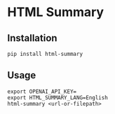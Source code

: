 # HTML Summary

## Installation

```shell
pip install html-summary
```

## Usage

```shell
export OPENAI_API_KEY=
export HTML_SUMMARY_LANG=English
html-summary <url-or-filepath>
```
